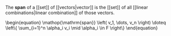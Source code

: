 The **span** of a [[set]] of [[vectors|vector]] is the [[set]] of all [[linear combinations|linear combination]] of those vectors.

\begin{equation}
\mathop{\mathrm{span}} \left( v_1, \dots, v_n \right) \doteq \left\\{ \sum_{i=1}^n \alpha_i v_i \mid \alpha_i \in F \right\\}
\end{equation}